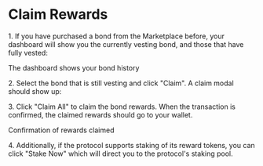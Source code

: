 # Claim Rewards

1\. If you have purchased a bond from the Marketplace before, your dashboard will show you the currently vesting bond, and those that have fully vested:

The dashboard shows your bond history

2\. Select the bond that is still vesting and click "Claim". A claim modal should show up:

3\. Click "Claim All" to claim the bond rewards. When the transaction is confirmed, the claimed rewards should go to your wallet.

Confirmation of rewards claimed

4\. Additionally, if the protocol supports staking of its reward tokens, you can click "Stake Now" which will direct you to the protocol's staking pool.
